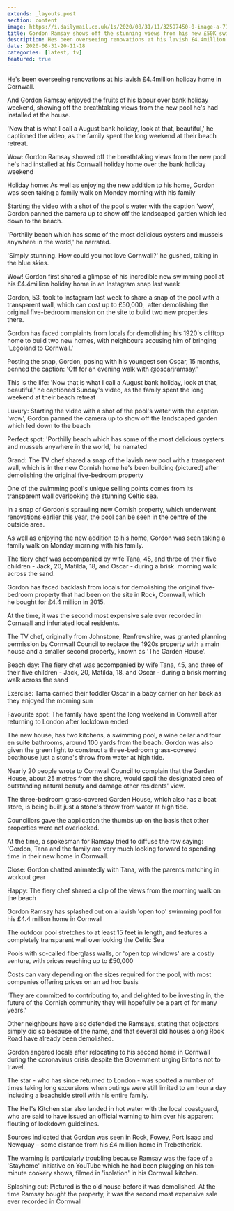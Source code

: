 ```yaml
---
extends: _layouts.post
section: content
image: https://i.dailymail.co.uk/1s/2020/08/31/11/32597450-0-image-a-71_1598868383207.jpg 
title: Gordon Ramsay shows off the stunning views from his new £50K swimming pool in Cornwall 
description: Hes been overseeing renovations at his lavish £4.4million holiday home in Cornwall. 
date: 2020-08-31-20-11-18 
categories: [latest, tv] 
featured: true 
--- 
```

He's been overseeing renovations at his lavish £4.4million holiday home in Cornwall.

And Gordon Ramsay enjoyed the fruits of his labour over bank holiday weekend, showing off the breathtaking views from the new pool he's had installed at the house.   

'Now that is what I call a August bank holiday, look at that, beautiful,' he captioned the video, as the family spent the long weekend at their beach retreat.

Wow: Gordon Ramsay showed off the breathtaking views from the new pool he's had installed at his Cornwall holiday home over the bank holiday weekend

Holiday home: As well as enjoying the new addition to his home, Gordon was seen taking a family walk on Monday morning with his family

Starting the video with a shot of the pool's water with the caption 'wow', Gordon panned the camera up to show off the landscaped garden which led down to the beach.

'Porthilly beach which has some of the most delicious oysters and mussels anywhere in the world,' he narrated. 

'Simply stunning. How could you not love Cornwall?' he gushed, taking in the blue skies.

Wow! Gordon first shared a glimpse of his incredible new swimming pool at his £4.4million holiday home in an Instagram snap last week

Gordon, 53, took to Instagram last week to share a snap of the pool with a transparent wall, which can cost up to £50,000,  after demolishing the original five-bedroom mansion on the site to build two new properties there. 

Gordon has faced complaints from locals for demolishing his 1920's clifftop home to build two new homes, with neighbours accusing him of bringing 'Legoland to Cornwall.'

Posting the snap, Gordon, posing with his youngest son Oscar, 15 months, penned the caption: 'Off for an evening walk with @oscarjramsay.' 

This is the life: 'Now that is what I call a August bank holiday, look at that, beautiful,' he captioned Sunday's video, as the family spent the long weekend at their beach retreat

Luxury: Starting the video with a shot of the pool's water with the caption 'wow', Gordon panned the camera up to show off the landscaped garden which led down to the beach

Perfect spot: 'Porthilly beach which has some of the most delicious oysters and mussels anywhere in the world,' he narrated

Grand: The TV chef shared a snap of the lavish new pool with a transparent wall, which is in the new Cornish home he's been building (pictured) after demolishing the original five-bedroom property

One of the swimming pool's unique selling points comes from its transparent wall overlooking the stunning Celtic sea.

In a snap of Gordon's sprawling new Cornish property, which underwent renovations earlier this year, the pool can be seen in the centre of the outside area. 

As well as enjoying the new addition to his home, Gordon was seen taking a family walk on Monday morning with his family. 

The fiery chef was accompanied by wife Tana, 45, and three of their five children - Jack, 20, Matilda, 18, and Oscar - during a brisk  morning walk across the sand. 

Gordon has faced backlash from locals for demolishing the original five-bedroom property that had been on the site in Rock, Cornwall, which he bought for £4.4 million in 2015. 

At the time, it was the second most expensive sale ever recorded in Cornwall and infuriated local residents.

The TV chef, originally from Johnstone, Renfrewshire, was granted planning permission by Cornwall Council to replace the 1920s property with a main house and a smaller second property, known as 'The Garden House'.

Beach day: The fiery chef was accompanied by wife Tana, 45, and three of their five children - Jack, 20, Matilda, 18, and Oscar - during a brisk morning walk across the sand

Exercise: Tama carried their toddler Oscar in a baby carrier on her back as they enjoyed the morning sun

Favourite spot: The family have spent the long weekend in Cornwall after returning to London after lockdown ended

The new house, has two kitchens, a swimming pool, a wine cellar and four en suite bathrooms, around 100 yards from the beach. Gordon was also given the green light to construct a three-bedroom grass-covered boathouse just a stone's throw from water at high tide. 

Nearly 20 people wrote to Cornwall Council to complain that the Garden House, about 25 metres from the shore, would spoil the designated area of outstanding natural beauty and damage other residents' view.

The three-bedroom grass-covered Garden House, which also has a boat store, is being built just a stone's throw from water at high tide.

Councillors gave the application the thumbs up on the basis that other properties were not overlooked.

At the time, a spokesman for Ramsay tried to diffuse the row saying: 'Gordon, Tana and the family are very much looking forward to spending time in their new home in Cornwall.

Close: Gordon chatted animatedly with Tana, with the parents matching in workout gear

Happy: The fiery chef shared a clip of the views from the morning walk on the beach

Gordon Ramsay has splashed out on a lavish 'open top' swimming pool for his £4.4 million home in Cornwall

The outdoor pool stretches to at least 15 feet in length, and features a completely transparent wall overlooking the Celtic Sea

Pools with so-called fiberglass walls, or 'open top windows' are a costly venture, with prices reaching up to £50,000

Costs can vary depending on the sizes required for the pool, with most companies offering prices on an ad hoc basis

'They are committed to contributing to, and delighted to be investing in, the future of the Cornish community they will hopefully be a part of for many years.' 

Other neighbours have also defended the Ramsays, stating that objectors simply did so because of the name, and that several old houses along Rock Road have already been demolished.

Gordon angered locals after relocating to his second home in Cornwall during the coronavirus crisis despite the Government urging Britons not to travel.

The star - who has since returned to London - was spotted a number of times taking long excursions when outings were still limited to an hour a day including a beachside stroll with his entire family. 

The Hell's Kitchen star also landed in hot water with the local coastguard, who are said to have issued an official warning to him over his apparent flouting of lockdown guidelines.

Sources indicated that Gordon was seen in Rock, Fowey, Port Isaac and Newquay – some distance from his £4 million home in Trebetherick.

The warning is particularly troubling because Ramsay was the face of a 'Stayhome' initiative on YouTube which he had been plugging on his ten-minute cookery shows, filmed in 'isolation' in his Cornwall kitchen.  

Splashing out: Pictured is the old house before it was demolished. At the time Ramsay bought the property, it was the second most expensive sale ever recorded in Cornwall

